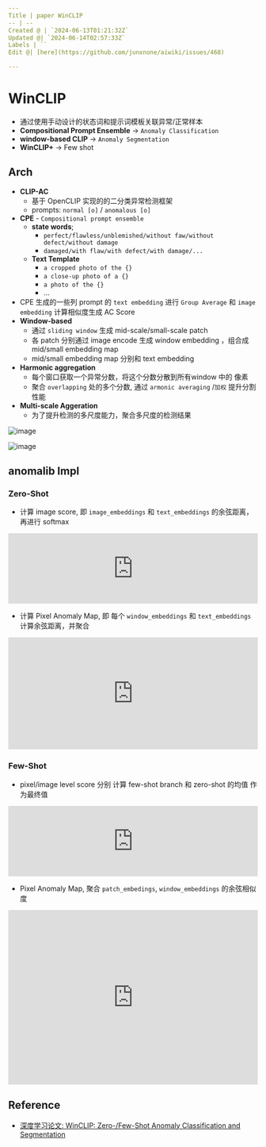 ```yaml
---
Title | paper WinCLIP
-- | --
Created @ | `2024-06-13T01:21:32Z`
Updated @| `2024-06-14T02:57:33Z`
Labels | ``
Edit @| [here](https://github.com/junxnone/aiwiki/issues/468)

---
```

# WinCLIP

*   通过使用手动设计的状态词和提示词模板关联异常/正常样本
*   **Compositional Prompt Ensemble** -> `Anomaly Classification`
*   **window-based CLIP** -> `Anomaly Segmentation`
*   **WinCLIP+** -> Few shot

## Arch

*   **CLIP-AC**
    *   基于 OpenCLIP 实现的的二分类异常检测框架
    *   prompts: `normal [o]` / `anomalous [o]`
*   **CPE** - `Compositional prompt ensemble`
    *   **state words**;
        *   `perfect/flawless/unblemished/without faw/without defect/without damage`
        *   `damaged/with flaw/with defect/with damage/...`
    *   **Text Template**
        *   `a cropped photo of the {}`
        *   `a close-up photo of a {}`
        *   `a photo of the {}`
        *   ...
*   CPE 生成的一些列 prompt 的 `text embedding`  进行  `Group Average` 和 `image embedding` 计算相似度生成 AC Score
*   **Window-based**
    *   通过 `sliding window` 生成 mid-scale/small-scale patch
    *   各 patch 分别通过 image encode 生成 window embedding ，组合成 mid/small embedding map
    *   mid/small embedding map 分别和 text embedding&#x20;
*   **Harmonic aggregation**
    *   每个窗口获取一个异常分数，将这个分数分散到所有window 中的 像素
    *   聚合 `overlapping` 处的多个分数, 通过 `armonic averaging` /`加权` 提升分割性能
*   **Multi-scale Aggeration**
    *   为了提升检测的多尺度能力，聚合多尺度的检测结果

![image](https://github.com/junxnone/aiwiki/assets/2216970/9656a871-da52-4cdc-9980-7cb3593a6161)

![image](https://github.com/junxnone/aiwiki/assets/2216970/67a84c22-2995-41b6-8c53-4e8240d762c5)


## anomalib Impl

### Zero-Shot

- 计算  image score, 即 `image_embeddings` 和 `text_embeddings` 的余弦距离，再进行 softmax

<iframe frameborder="0" scrolling="no" style="width:100%; height:142px;" allow="clipboard-write" src="https://junxnone.github.io/emgithub/iframe.html?target=https%3A%2F%2Fgithub.com%2Fopenvinotoolkit%2Fanomalib%2Fblob%2F56843d2671977d07ad228e6e5d870bf7f240cf59%2Fsrc%2Fanomalib%2Fmodels%2Fimage%2Fwinclip%2Futils.py%23L95-L97&style=agate&type=code&showBorder=on&showLineNumbers=on&showFileMeta=on&showFullPath=on&showCopy=on"></iframe>

- 计算 Pixel Anomaly Map, 即 每个 `window_embeddings` 和 `text_embeddings` 计算余弦距离，并聚合

<iframe frameborder="0" scrolling="no" style="width:100%; height:226px;" allow="clipboard-write" src="https://junxnone.github.io/emgithub/iframe.html?target=https%3A%2F%2Fgithub.com%2Fopenvinotoolkit%2Fanomalib%2Fblob%2F22caf3badf610641c6b0d4f7ba5d6e1b1e419ce8%2Fsrc%2Fanomalib%2Fmodels%2Fimage%2Fwinclip%2Ftorch_model.py%23L275-L281&style=agate&type=code&showBorder=on&showLineNumbers=on&showFileMeta=on&showFullPath=on&showCopy=on"></iframe>


### Few-Shot

- pixel/image level score 分别 计算 few-shot branch 和 zero-shot 的均值 作为最终值

<iframe frameborder="0" scrolling="no" style="width:100%; height:142px;" allow="clipboard-write" src="https://junxnone.github.io/emgithub/iframe.html?target=https%3A%2F%2Fgithub.com%2Fopenvinotoolkit%2Fanomalib%2Fblob%2F22caf3badf610641c6b0d4f7ba5d6e1b1e419ce8%2Fsrc%2Fanomalib%2Fmodels%2Fimage%2Fwinclip%2Ftorch_model.py%23L243-L245&style=agate&type=code&showBorder=on&showLineNumbers=on&showFileMeta=on&showFullPath=on&showCopy=on"></iframe>

- Pixel Anomaly Map, 聚合 `patch_embedings`, `window_embeddings` 的余弦相似度

<iframe frameborder="0" scrolling="no" style="width:100%; height:352px;" allow="clipboard-write" src="https://junxnone.github.io/emgithub/iframe.html?target=https%3A%2F%2Fgithub.com%2Fopenvinotoolkit%2Fanomalib%2Fblob%2F22caf3badf610641c6b0d4f7ba5d6e1b1e419ce8%2Fsrc%2Fanomalib%2Fmodels%2Fimage%2Fwinclip%2Ftorch_model.py%23L304-L316&style=agate&type=code&showBorder=on&showLineNumbers=on&showFileMeta=on&showFullPath=on&showCopy=on"></iframe>




## Reference
- [深度学习论文: WinCLIP: Zero-/Few-Shot Anomaly Classification and Segmentation](https://blog.csdn.net/shanglianlm/article/details/132432407)
